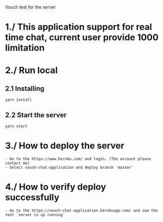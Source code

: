 Vouch test for the server

# 1./ This application support for real time chat, current user provide 1000 limitation

# 2./ Run local

## 2.1 Installing

    yarn install

## 2.2 Start the server

    yarn start

# 3./ How to deploy the server

    - Go to the https://www.heroku.com/ and login. (The account please contact me)
    - Select vouch-chat-application and deploy branch `master`

# 4./ How to verify deploy successfully

    - Go to the https://vouch-chat-application.herokuapp.com/ and see the text `server is up running`
